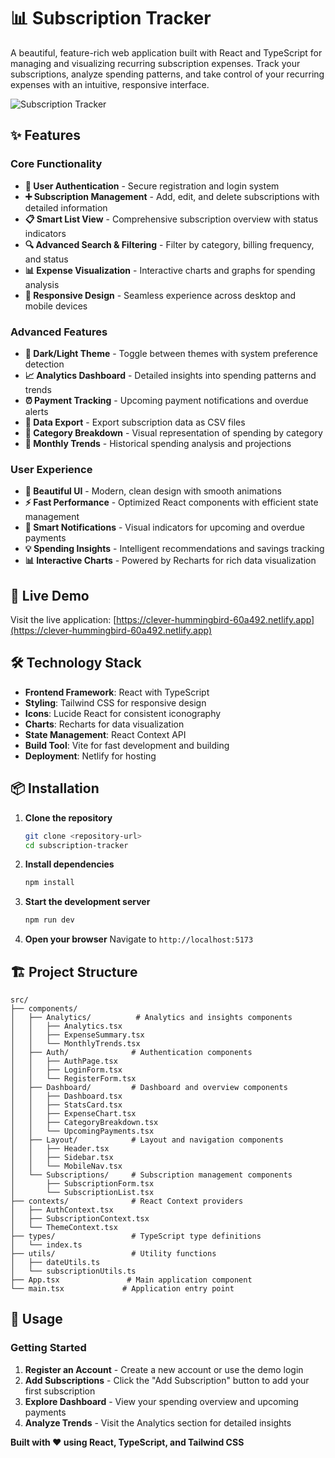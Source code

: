 # 📊 Subscription Tracker

A beautiful, feature-rich web application built with React and TypeScript for managing and visualizing recurring subscription expenses. Track your subscriptions, analyze spending patterns, and take control of your recurring expenses with an intuitive, responsive interface.

![Subscription Tracker](https://clever-hummingbird-60a492.netlify.app)

## ✨ Features

### Core Functionality
- **🔐 User Authentication** - Secure registration and login system
- **➕ Subscription Management** - Add, edit, and delete subscriptions with detailed information
- **📋 Smart List View** - Comprehensive subscription overview with status indicators
- **🔍 Advanced Search & Filtering** - Filter by category, billing frequency, and status
- **📊 Expense Visualization** - Interactive charts and graphs for spending analysis
- **📱 Responsive Design** - Seamless experience across desktop and mobile devices

### Advanced Features
- **🌙 Dark/Light Theme** - Toggle between themes with system preference detection
- **📈 Analytics Dashboard** - Detailed insights into spending patterns and trends
- **⏰ Payment Tracking** - Upcoming payment notifications and overdue alerts
- **💾 Data Export** - Export subscription data as CSV files
- **🎯 Category Breakdown** - Visual representation of spending by category
- **📅 Monthly Trends** - Historical spending analysis and projections

### User Experience
- **🎨 Beautiful UI** - Modern, clean design with smooth animations
- **⚡ Fast Performance** - Optimized React components with efficient state management
- **🔔 Smart Notifications** - Visual indicators for upcoming and overdue payments
- **💡 Spending Insights** - Intelligent recommendations and savings tracking
- **📊 Interactive Charts** - Powered by Recharts for rich data visualization

## 🚀 Live Demo

Visit the live application: [https://clever-hummingbird-60a492.netlify.app](https://clever-hummingbird-60a492.netlify.app)

## 🛠️ Technology Stack

- **Frontend Framework**: React with TypeScript
- **Styling**: Tailwind CSS for responsive design
- **Icons**: Lucide React for consistent iconography
- **Charts**: Recharts for data visualization
- **State Management**: React Context API
- **Build Tool**: Vite for fast development and building
- **Deployment**: Netlify for hosting

## 📦 Installation

1. **Clone the repository**
   ```bash
   git clone <repository-url>
   cd subscription-tracker
   ```

2. **Install dependencies**
   ```bash
   npm install
   ```

3. **Start the development server**
   ```bash
   npm run dev
   ```

4. **Open your browser**
   Navigate to `http://localhost:5173`

## 🏗️ Project Structure

```
src/
├── components/
│   ├── Analytics/          # Analytics and insights components
│   │   ├── Analytics.tsx
│   │   ├── ExpenseSummary.tsx
│   │   └── MonthlyTrends.tsx
│   ├── Auth/              # Authentication components
│   │   ├── AuthPage.tsx
│   │   ├── LoginForm.tsx
│   │   └── RegisterForm.tsx
│   ├── Dashboard/         # Dashboard and overview components
│   │   ├── Dashboard.tsx
│   │   ├── StatsCard.tsx
│   │   ├── ExpenseChart.tsx
│   │   ├── CategoryBreakdown.tsx
│   │   └── UpcomingPayments.tsx
│   ├── Layout/            # Layout and navigation components
│   │   ├── Header.tsx
│   │   ├── Sidebar.tsx
│   │   └── MobileNav.tsx
│   └── Subscriptions/     # Subscription management components
│       ├── SubscriptionForm.tsx
│       └── SubscriptionList.tsx
├── contexts/              # React Context providers
│   ├── AuthContext.tsx
│   ├── SubscriptionContext.tsx
│   └── ThemeContext.tsx
├── types/                 # TypeScript type definitions
│   └── index.ts
├── utils/                 # Utility functions
│   ├── dateUtils.ts
│   └── subscriptionUtils.ts
├── App.tsx               # Main application component
└── main.tsx             # Application entry point
```

## 🎯 Usage

### Getting Started
1. **Register an Account** - Create a new account or use the demo login
2. **Add Subscriptions** - Click the "Add Subscription" button to add your first subscription
3. **Explore Dashboard** - View your spending overview and upcoming payments
4. **Analyze Trends** - Visit the Analytics section for detailed insights

**Built with ❤️ using React, TypeScript, and Tailwind CSS**
